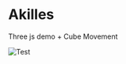 # Akilles
Three js demo + Cube Movement

![Test](https://i.ibb.co/BGj6Grj/Capture-d-e-cran-2020-01-12-a-14-12-56.png)
